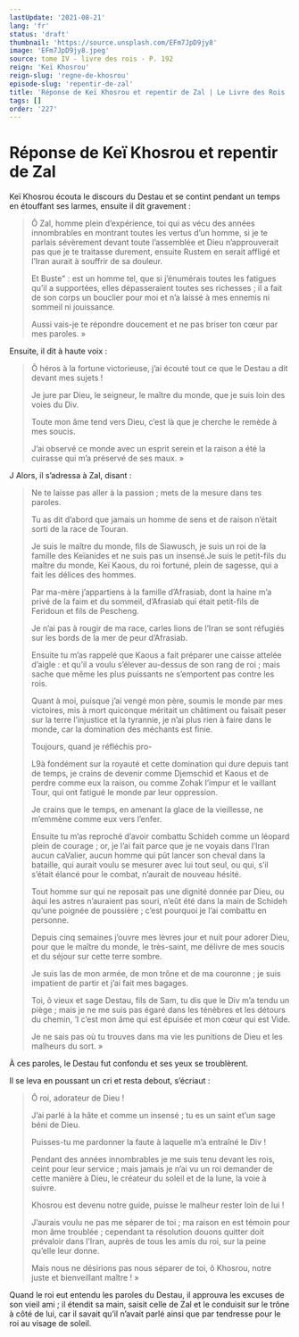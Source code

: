```yaml
---
lastUpdate: '2021-08-21'
lang: 'fr'
status: 'draft'
thumbnail: 'https://source.unsplash.com/EFm7JpD9jy8'
image: 'EFm7JpD9jy8.jpeg'
source: tome IV - livre des rois - P. 192
reign: 'Keï Khosrou'
reign-slug: 'regne-de-khosrou'
episode-slug: 'repentir-de-zal'
title: 'Réponse de Keï Khosrou et repentir de Zal | Le Livre des Rois | Shâhnâmeh'
tags: []
order: '227'
---
```


<!-- LTeX: language=fr -->

# Réponse de Keï Khosrou et repentir de Zal

Keï Khosrou écouta le discours du Destau et se contint pendant un temps en étouffant ses larmes, ensuite il dit gravement :

> Ô Zal, homme plein d’expérience, toi qui as vécu des années innombrables en montrant toutes les vertus d’un homme, si je te parlais sévèrement devant toute l’assemblée et Dieu n’approuverait pas que je te traitasse durement, ensuite Rustem en serait affligé et l’Iran aurait à souffrir de sa douleur.
>
> Et Buste" : est un homme tel, que si j’énumérais toutes les fatigues qu’il a supportées, elles dépasseraient toutes ses richesses ; il a fait de son corps un bouclier pour moi et n’a laissé à mes ennemis ni sommeil ni jouissance.
>
> Aussi vais-je te répondre doucement et ne pas briser ton cœur par mes paroles. »

Ensuite, il dit à haute voix :

> Ô héros à la fortune victorieuse, j’ai écouté tout ce que le Destau a dit devant mes sujets !
>
> Je jure par Dieu, le seigneur, le maître du monde, que je suis loin des voies du Div.
>
> Toute mon âme tend vers Dieu, c’est là que je cherche le remède à mes soucis.
>
> J’ai observé ce monde avec un esprit serein et la raison a été la cuirasse qui m’a préservé de ses maux. »

J Alors, il s’adressa à Zal, disant :

> Ne te laisse pas aller à la passion ; mets de la mesure dans tes paroles.
>
> Tu as dit d’abord que jamais un homme de sens et de raison n’était sorti de la race de Touran.
>
> Je suis le maître du monde, fils de Siawusch, je suis un roi de la famille des Keïanides et ne suis pas un insensé.Je suis le petit-fils du maître du monde, Keï Kaous, du roi fortuné, plein de sagesse, qui a fait les délices des hommes.
>
> Par ma-mère j’appartiens à la famille d’Afrasiab, dont la haine m’a privé de la faim et du sommeil, d’Afrasiab qui était petit-fils de Feridoun et fils de Pescheng.
>
> Je n’ai pas à rougir de ma race, carles lions de l’Iran se sont réfugiés sur les bords de la mer de peur d’Afrasiab.
>
> Ensuite tu m’as rappelé que Kaous a fait préparer une caisse attelée d’aigle : et qu’il a voulu s’élever au-dessus de son rang de roi ; mais sache que même les plus puissants ne s’emportent pas contre les rois.
>
> Quant à moi, puisque j’ai vengé mon père, soumis le monde par mes victoires, mis à mort quiconque méritait un châtiment ou faisait peser sur la terre l’injustice et la tyrannie, je n’ai plus rien à faire dans le monde, car la domination des méchants est finie.
>
> Toujours, quand je réfléchis pro-
>
> L9à fondément sur la royauté et cette domination qui dure depuis tant de temps, je crains de devenir comme Djemschid et Kaous et de perdre comme eux la raison, ou comme Zohak l’impur et le vaillant Tour, qui ont fatigué le monde par leur oppression.
>
> Je crains que le temps, en amenant la glace de la vieillesse, ne m’emmène comme eux vers l’enfer.
>
> Ensuite tu m’as reproché d’avoir combattu Schideh comme un léopard plein de courage ; or, je l’ai fait parce que je ne voyais dans l’Iran aucun caValier, aucun homme qui pût lancer son cheval dans la bataille, qui aurait voulu se mesurer avec lui tout seul, ou qui, s’il s’était élancé pour le combat, n’aurait de nouveau hésité.
>
> Tout homme sur qui ne reposait pas une dignité donnée par Dieu, ou àqui les astres n’auraient pas souri, n’eût été dans la main de Schideh qu’une poignée de poussière ; c’est pourquoi je l’ai combattu en personne.
>
> Depuis cinq semaines j’ouvre mes lèvres jour et nuit pour adorer Dieu, pour que le maître du monde, le très-saint, me délivre de mes soucis et du séjour sur cette terre sombre.
>
> Je suis las de mon armée, de mon trône et de ma couronne ; je suis impatient de partir et j’ai fait mes bagages.
>
> Toi, ô vieux et sage Destau, fils de Sam, tu dis que le Div m’a tendu un piège ; mais je ne me suis pas égaré dans les ténèbres et les détours du chemin, ’I c’est mon âme qui est épuisée et mon cœur qui est Vide.
>
> Je ne sais pas où tu trouves dans ma vie les punitions de Dieu et les malheurs du sort. »

À ces paroles, le Destau fut confondu et ses yeux se troublèrent.

Il se leva en poussant un cri et resta debout, s’écriaut :

> Ô roi, adorateur de Dieu !
>
> J’ai parlé à la hâte et comme un insensé ; tu es un saint et’un sage béni de Dieu.
>
> Puisses-tu me pardonner la faute à laquelle m’a entraîné le Div !
>
> Pendant des années innombrables je me suis tenu devant les rois, ceint pour leur service ; mais jamais je n’ai vu un roi demander de cette manière à Dieu, le créateur du soleil et de la lune, la voie à suivre.
>
> Khosrou est devenu notre guide, puisse le malheur rester loin de lui !
>
> J’aurais voulu ne pas me séparer de toi ; ma raison en est témoin pour mon âme troublée ; cependant ta résolution douons quitter doit prévaloir dans l’Iran, auprès de tous les amis du roi, sur la peine qu’elle leur donne.
>
> Mais nous ne désirions pas nous séparer de toi, ô Khosrou, notre juste et bienveillant maître ! »

Quand le roi eut entendu les paroles du Destau, il approuva les excuses de son vieil ami ; il étendit sa main, saisit celle de Zal et le conduisit sur le trône à côté de lui, car il savait qu’il n’avait parlé ainsi que par tendresse pour le roi au visage de soleil.
